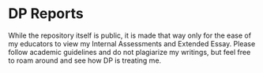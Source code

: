 # DP Reports
While the repository itself is public, it is made that way only for the ease of my educators to view my Internal Assessments and Extended Essay. Please follow academic guidelines and do not plagiarize my writings, but feel free to roam around and see how DP is treating me.